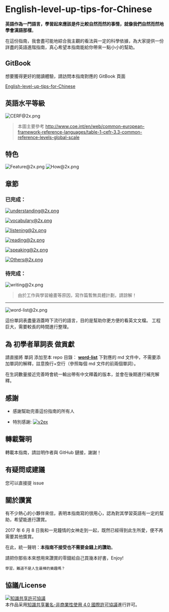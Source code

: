 # English-level-up-tips-for-Chinese

**英語作為一門語言，學習起來應該是件比較自然而然的事情，就像我們自然而然地學會漢語那樣**。

在這份指南，我會盡可能地綜合我主觀的看法與一定的科學依據，為大家提供一份詳盡的英語進階指南，真心希望本指南能給你帶來一點小小的幫助。

## GitBook

想要獲得更好的閱讀體驗，請訪問本指南對應的 GitBook 頁面

[English-level-up-tips-for-Chinese](https://byoungd.gitbook.io/english-level-up-tips/)

## 英語水平等級

![CERF@2x.png](assets/CEFR@2x.png)

> 本圖主要參考 http://www.coe.int/en/web/common-european-framework-reference-languages/table-1-cefr-3.3-common-reference-levels-global-scale

## 特色

![Feature@2x.png](assets/Feature@2x.png)
![How@2x.png](assets/How@2x.png)

## 章節

### 已完成：

[![understanding@2x.png](assets/understanding@2x.png)](part-1/1-understanding.md)

[![vocabulary@2x.png](assets/vocabulary@2x.png)](part-1/2-vocabulary.md)

[![listening@2x.png](assets/listening@2x.png)](part-1/3-listening.md)

[![reading@2x.png](assets/reading@2x.png)](part-1/4-reading.md)

[![speaking@2x.png](assets/speaking@2x.png)](part-1/5-speaking.md)

[![Others@2x.png](assets/Others@2x.png)](part-2/x-misc.md)

### 待完成：

![writing@2x.png](assets/writing@2x.png)

> 由於工作與學習繪畫等原因，寫作篇暫無具體計劃，請諒解！

---

![word-list@2x.png](assets/word-list@2x.png)

這份單詞表盡量涵蓋時下流行的語言，目的是幫助你更方便的看英文文檔。
工程巨大，需要較長的時間進行整理。

## 為 初學者單詞表 做貢獻

請直接將 單詞 添加至本 repo 目錄： **[word-list](word-list)** 下對應的 md 文件中，不需要添加單詞的解釋，註意換行+空行（參照每個 md 文件的前兩個單詞）。

在生詞數量接近完善時會統一輸出帶有中文釋義的版本，並會在後期進行補充解釋。

## 感謝

- 感謝幫助完善這份指南的所有人

- 特別感謝: [![v2ex](https://v2ex.assets.uxengine.net/site/logo@2x.png)](https://www.v2ex.com/)

## 轉載聲明

轉載本指南，請註明作者與 GitHub 鏈接，謝謝！

## 有疑問或建議

您可以直接提 issue

## 關於讚賞

有不少熱心的小夥伴來信，表明本指南寫的很用心，認為對其學習英語有一定的幫助，希望能進行讚賞。

2017 年 6 月 8 日我和一見鐘情的女神走到一起，既然已經得到此生所愛，便不再需要其他獎賞。

在此，統一聲明：**本指南不接受也不需要金錢上的讚助**。

請把你那些本來想用來讚賞的零錢給自己買幾本好書，Enjoy!

    學習，難道不是人生最棒的樂趣嗎？

## 協議/License

<a rel="license" href="http://creativecommons.org/licenses/by-nc/4.0/"><img alt="知識共享許可協議" style="border-width:0" src="https://i.creativecommons.org/l/by-nc/4.0/88x31.png" /></a><br />本作品采用<a rel="license" href="http://creativecommons.org/licenses/by-nc/4.0/">知識共享署名-非商業性使用 4.0 國際許可協議</a>進行許可。
